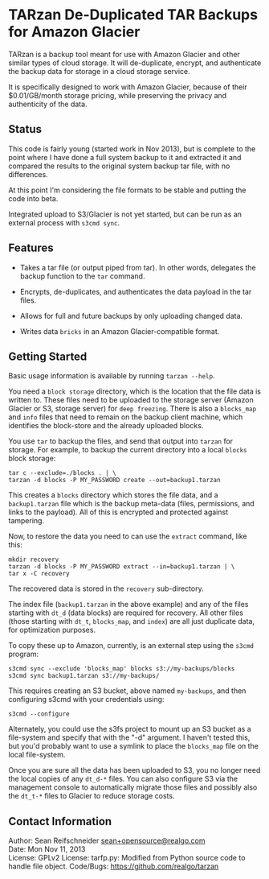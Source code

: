 TARzan De-Duplicated TAR Backups for Amazon Glacier
===================================================

TARzan is a backup tool meant for use with Amazon Glacier and other similar
types of cloud storage.  It will de-duplicate, encrypt, and authenticate
the backup data for storage in a cloud storage service.

It is specifically designed to work with Amazon Glacier, because of
their $0.01/GB/month storage pricing, while preserving the privacy and
authenticity of the data.

Status
------

This code is fairly young (started work in Nov 2013), but is complete to
the point where I have done a full system backup to it and extracted it and
compared the results to the original system backup tar file, with no
differences.

At this point I'm considering the file formats to be stable and putting the
code into beta.

Integrated upload to S3/Glacier is not yet started, but can be run as an
external process with `s3cmd sync`.

Features
--------

   * Takes a tar file (or output piped from tar).  In other words,
     delegates the backup function to the `tar` command.

   * Encrypts, de-duplicates, and authenticates the data payload in the tar
     files.

   * Allows for full and future backups by only uploading changed data.

   * Writes data `bricks` in an Amazon Glacier-compatible format.

Getting Started
---------------

Basic usage information is available by running `tarzan --help`.

You need a `block storage` directory, which is the location that the file
data is written to.  These files need to be uploaded to the storage server
(Amazon Glacier or S3, storage server) for `deep freezing`.  There is also
a `blocks_map` and `info` files that need to remain on the backup client
machine, which identifies the block-store and the already uploaded blocks.

You use `tar` to backup the files, and send that output into `tarzan` for
storage.  For example, to backup the current directory into a local
`blocks` block storage:

    tar c --exclude=./blocks . | \
    tarzan -d blocks -P MY_PASSWORD create --out=backup1.tarzan

This creates a `blocks` directory which stores the file data, and a
`backup1.tarzan` file which is the backup meta-data (files, permissions,
and links to the payload).  All of this is encrypted and protected against
tampering.

Now, to restore the data you need to can use the `extract` command, like
this:

    mkdir recovery
    tarzan -d blocks -P MY_PASSWORD extract --in=backup1.tarzan | \
    tar x -C recovery

The recovered data is stored in the `recovery` sub-directory.

The index file (`backup1.tarzan` in the above example) and any of the files
starting with `dt_d` (data blocks) are required for recovery.  All other
files (those starting with `dt_t`, `blocks_map`, and `index`) are all
just duplicate data, for optimization purposes.

To copy these up to Amazon, currently, is an external step using the
`s3cmd` program:

    s3cmd sync --exclude 'blocks_map' blocks s3://my-backups/blocks
    s3cmd sync backup1.tarzan s3://my-backups/

This requires creating an S3 bucket, above named `my-backups`, and then
configuring s3cmd with your credentials using:

    s3cmd --configure

Alternately, you could use the s3fs project to mount up an S3 bucket as a
file-system and specify that with the "-d" argument.  I haven't tested
this, but you'd probably want to use a symlink to place the `blocks_map`
file on the local file-system.

Once you are sure all the data has been uploaded to S3, you no longer need
the local copies of any `dt_d-*` files.  You can also configure S3 via the
management console to automatically migrate those files and possibly also the
`dt_t-*` files to Glacier to reduce storage costs.

Contact Information
-------------------

Author: Sean Reifschneider <sean+opensource@realgo.com>  
Date: Mon Nov 11, 2013  
License: GPLv2
License: tarfp.py: Modified from Python source code to handle file object.
Code/Bugs: https://github.com/realgo/tarzan
